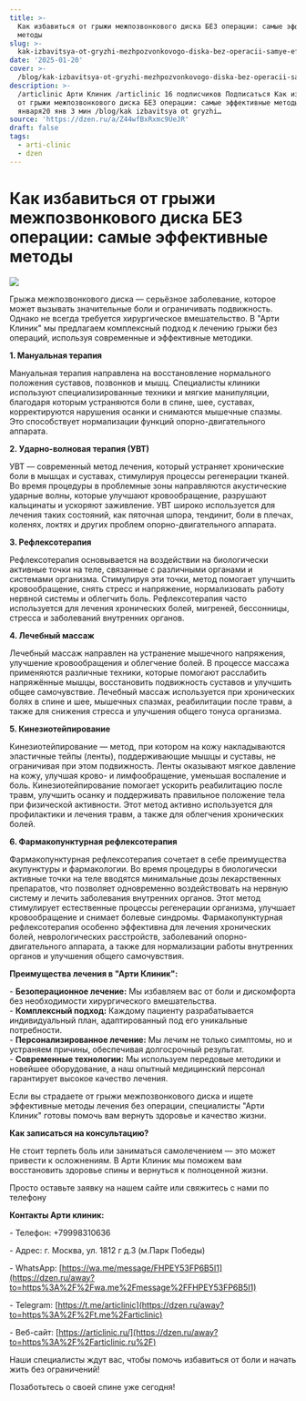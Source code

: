```yaml
---
title: >-
  Как избавиться от грыжи межпозвонкового диска БЕЗ операции: самые эффективные
  методы
slug: >-
  kak-izbavitsya-ot-gryzhi-mezhpozvonkovogo-diska-bez-operacii-samye-effektivnye-m
date: '2025-01-20'
cover: >-
  /blog/kak-izbavitsya-ot-gryzhi-mezhpozvonkovogo-diska-bez-operacii-samye-effektivnye-m/cover.jpg
description: >-
  /articlinic Арти Клиник /articlinic 16 подписчиков Подписаться Как избавиться
  от грыжи межпозвонкового диска БЕЗ операции: самые эффективные методы 20
  января20 янв 3 мин /blog/kak izbavitsya ot gryzhi…
source: 'https://dzen.ru/a/Z44wfBxRxmc9UeJR'
draft: false
tags:
  - arti-clinic
  - dzen
---
```


# Как избавиться от грыжи межпозвонкового диска БЕЗ операции: самые эффективные методы

![](/blog/kak-izbavitsya-ot-gryzhi-mezhpozvonkovogo-diska-bez-operacii-samye-effektivnye-m/img-0.jpg)

Грыжа межпозвонкового диска — серьёзное заболевание, которое может вызывать значительные боли и ограничивать подвижность. Однако не всегда требуется хирургическое вмешательство. В "Арти Клиник" мы предлагаем комплексный подход к лечению грыжи без операций, используя современные и эффективные методики.  
  
**1\. Мануальная терапия**  
  
Мануальная терапия направлена на восстановление нормального положения суставов, позвонков и мышц. Специалисты клиники используют специализированные техники и мягкие манипуляции, благодаря которым устраняются боли в спине, шее, суставах, корректируются нарушения осанки и снимаются мышечные спазмы. Это способствует нормализации функций опорно-двигательного аппарата.  
  
**2\. Ударно-волновая терапия (УВТ)**  
  
УВТ — современный метод лечения, который устраняет хронические боли в мышцах и суставах, стимулируя процессы регенерации тканей. Во время процедуры в проблемные зоны направляются акустические ударные волны, которые улучшают кровообращение, разрушают кальцинаты и ускоряют заживление. УВТ широко используется для лечения таких состояний, как пяточная шпора, тендинит, боли в плечах, коленях, локтях и других проблем опорно-двигательного аппарата.  
  
**3\. Рефлексотерапия**  
  
Рефлексотерапия основывается на воздействии на биологически активные точки на теле, связанные с различными органами и системами организма. Стимулируя эти точки, метод помогает улучшить кровообращение, снять стресс и напряжение, нормализовать работу нервной системы и облегчить боль. Рефлексотерапия часто используется для лечения хронических болей, мигреней, бессонницы, стресса и заболеваний внутренних органов.  
  
**4\. Лечебный массаж**  
  
Лечебный массаж направлен на устранение мышечного напряжения, улучшение кровообращения и облегчение болей. В процессе массажа применяются различные техники, которые помогают расслабить напряжённые мышцы, восстановить подвижность суставов и улучшить общее самочувствие. Лечебный массаж используется при хронических болях в спине и шее, мышечных спазмах, реабилитации после травм, а также для снижения стресса и улучшения общего тонуса организма.  
  
**5\. Кинезиотейпирование**  
  
Кинезиотейпирование — метод, при котором на кожу накладываются эластичные тейпы (ленты), поддерживающие мышцы и суставы, не ограничивая при этом подвижность. Ленты оказывают мягкое давление на кожу, улучшая крово- и лимфообращение, уменьшая воспаление и боль. Кинезиотейпирование помогает ускорить реабилитацию после травм, улучшить осанку и поддерживать правильное положение тела при физической активности. Этот метод активно используется для профилактики и лечения травм, а также для облегчения хронических болей.  
  
**6\. Фармакопунктурная рефлексотерапия**  
  
Фармакопунктурная рефлексотерапия сочетает в себе преимущества акупунктуры и фармакологии. Во время процедуры в биологически активные точки на теле вводятся минимальные дозы лекарственных препаратов, что позволяет одновременно воздействовать на нервную систему и лечить заболевания внутренних органов. Этот метод стимулирует естественные процессы регенерации организма, улучшает кровообращение и снимает болевые синдромы. Фармакопунктурная рефлексотерапия особенно эффективна для лечения хронических болей, неврологических расстройств, заболеваний опорно-двигательного аппарата, а также для нормализации работы внутренних органов и улучшения общего самочувствия.  
  
**Преимущества лечения в "Арти Клиник":**  
  
\- **Безоперационное лечение:** Мы избавляем вас от боли и дискомфорта без необходимости хирургического вмешательства.  
\- **Комплексный подход:** Каждому пациенту разрабатывается индивидуальный план, адаптированный под его уникальные потребности.  
\- **Персонализированное лечение:** Мы лечим не только симптомы, но и устраняем причины, обеспечивая долгосрочный результат.  
\- **Современные технологии:** Мы используем передовые методики и новейшее оборудование, а наш опытный медицинский персонал гарантирует высокое качество лечения.

Если вы страдаете от грыжи межпозвонкового диска и ищете эффективные методы лечения без операции, специалисты "Арти Клиник" готовы помочь вам вернуть здоровье и качество жизни.

**Как записаться на консультацию?**  
  
Не стоит терпеть боль или заниматься самолечением — это может привести к осложнениям. В Арти Клиник мы поможем вам восстановить здоровье спины и вернуться к полноценной жизни.  
  
Просто оставьте заявку на нашем сайте или свяжитесь с нами по телефону

**Контакты Арти клиник:**

\- Телефон: +79998310636

\- Адрес: г. Москва, ул. 1812 г д.3 (м.Парк Победы)

\- WhatsApp: [https://wa.me/message/FHPEY53FP6B5I1](https://dzen.ru/away?to=https%3A%2F%2Fwa.me%2Fmessage%2FFHPEY53FP6B5I1)

\- Telegram: [https://t.me/articlinic](https://dzen.ru/away?to=https%3A%2F%2Ft.me%2Farticlinic)

\- Веб-сайт: [https://articlinic.ru/](https://dzen.ru/away?to=https%3A%2F%2Farticlinic.ru%2F)

Наши специалисты ждут вас, чтобы помочь избавиться от боли и начать жить без ограничений!  
  
Позаботьтесь о своей спине уже сегодня!